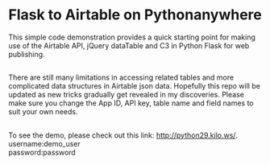 # Flask to Airtable on Pythonanywhere
This simple code demonstration provides a quick starting point for making use of the Airtable API, jQuery dataTable and C3 in Python Flask for web publishing.
##
There are still many limitations in accessing related tables and more complicated data structures in Airtable json data. Hopefully this repo will be updated as new tricks gradually get revealed in my discoveries. Please make sure you change the App ID, API key, table name and field names to suit your own needs.
## 
To see the demo, please check out this link: http://python29.kilo.ws/.
<br>
username:demo_user<br>
password:password
